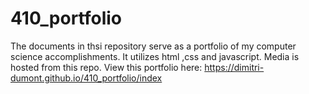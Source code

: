# 410_portfolio

The documents in thsi repository serve as a portfolio of my computer science accomplishments. It utilizes html ,css and javascript. Media is hosted from this repo. View this portfolio here: https://dimitri-dumont.github.io/410_portfolio/index